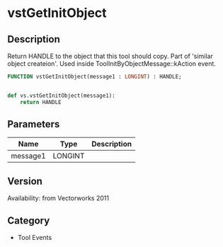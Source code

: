 # vstGetInitObject

## Description
Return HANDLE to the object that this tool should copy. Part of 'similar object createion'. Used inside ToolInitByObjectMessage::kAction event.

```pascal
FUNCTION vstGetInitObject(message1 : LONGINT) : HANDLE;
```

```python

def vs.vstGetInitObject(message1):
    return HANDLE
```

## Parameters
|Name|Type|Description|
|---|---|---|
|message1|LONGINT||

## Version
Availability: from Vectorworks 2011
## Category
* Tool Events

